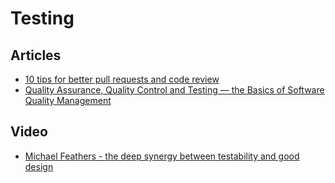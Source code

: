 # Testing

## Articles

- [10 tips for better pull requests and code review](https://blog.codemagic.io/10-tips-for-better-pull-requests-and-code-review/)
- [Quality Assurance, Quality Control and Testing — the Basics of Software Quality Management](https://www.altexsoft.com/whitepapers/quality-assurance-quality-control-and-testing-the-basics-of-software-quality-management/)

## Video

- [Michael Feathers - the deep synergy between testability and good design](https://www.youtube.com/watch?v=4cVZvoFGJTU)
